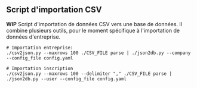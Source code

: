 ## Script d'importation CSV
**WIP**
Script d'importation de données CSV vers une base de données. Il combine plusieurs outils, pour le moment
 spécifique à l'importation de données d'entreprise.

```
# Importation entreprise:
./csv2json.py --maxrows 100 ./CSV_FILE parse | ./json2db.py --company --config_file config.yaml

# Importation inscription
./csv2json.py --maxrows 100 --delimiter "," ./CSV_FILE parse | ./json2db.py --user --config_file config.yaml
```
